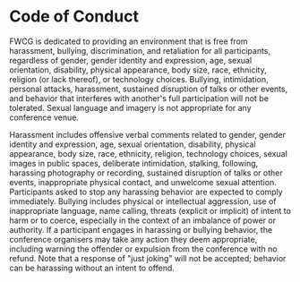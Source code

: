 # Code of Conduct

FWCG is dedicated to providing an environment that is free from harassment, bullying, discrimination, and retaliation for all participants, regardless of gender, gender identity and expression, age, sexual orientation, disability, physical appearance, body size, race, ethnicity, religion (or lack thereof), or technology choices. Bullying, intimidation, personal attacks, harassment, sustained disruption of talks or other events, and behavior that interferes with another's full participation will not be tolerated. Sexual language and imagery is not appropriate for any conference venue.


Harassment includes offensive verbal comments related to gender, gender identity and expression, age, sexual orientation, disability, physical appearance, body size, race, ethnicity, religion, technology choices, sexual images in public spaces, deliberate intimidation, stalking, following, harassing photography or recording, sustained disruption of talks or other events, inappropriate physical contact, and unwelcome sexual attention. Participants asked to stop any harassing behavior are expected to comply immediately.
Bullying includes physical or intellectual aggression, use of inappropriate language, name calling, threats (explicit or implicit) of intent to harm or to coerce, especially in the context of an imbalance of power or authority.
If a participant engages in harassing or bullying behavior, the conference organisers may take any action they deem appropriate, including warning the offender or expulsion from the conference with no refund. Note that a response of "just joking" will not be accepted; behavior can be harassing without an intent to offend.
